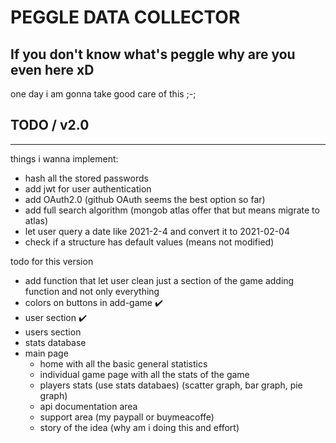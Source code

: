 # PEGGLE DATA COLLECTOR

## If you don't know what's peggle why are you even here xD

one day i am gonna take good care of this ;-;

## TODO / v2.0

---

things i wanna implement:

- hash all the stored passwords
- add jwt for user authentication
- add OAuth2.0 (github OAuth seems the best option so far)
- add full search algorithm (mongob atlas offer that but means migrate to atlas)
- let user query a date like 2021-2-4 and convert it to 2021-02-04
- check if a structure has default values (means not modified)

todo for this version

- add function that let user clean just a section of the game adding function and not only everything
- colors on buttons in add-game ✔️
- user section ✔️
- users section
- stats database
- main page
  - home with all the basic general statistics
  - individual game page with all the stats of the game
  - players stats (use stats databaes) (scatter graph, bar graph, pie graph)
  - api documentation area
  - support area (my paypall or buymeacoffe)
  - story of the idea (why am i doing this and effort)
